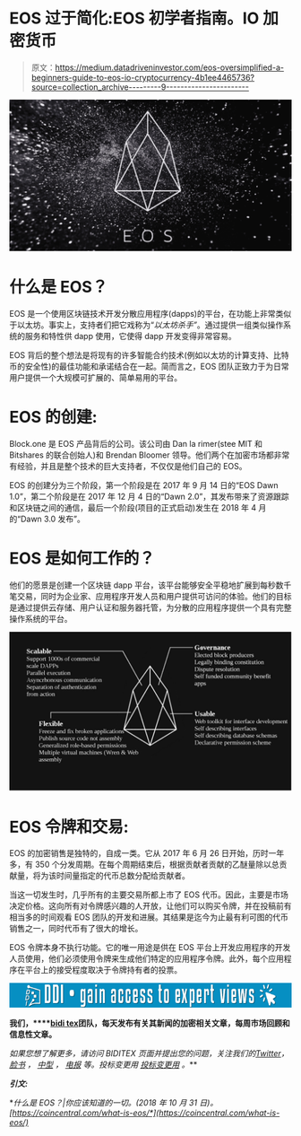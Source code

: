 # EOS 过于简化:EOS 初学者指南。IO 加密货币

> 原文：<https://medium.datadriveninvestor.com/eos-oversimplified-a-beginners-guide-to-eos-io-cryptocurrency-4b1ee4465736?source=collection_archive---------9----------------------->

![](img/c6b0222c28d2ad47043c882a65d5bfb0.png)

# 什么是 EOS？

EOS 是一个使用区块链技术开发分散应用程序(dapps)的平台，在功能上非常类似于以太坊。事实上，支持者们把它戏称为“*以太坊杀手”*。通过提供一组类似操作系统的服务和特性供 dapp 使用，它使得 dapp 开发变得非常容易。

EOS 背后的整个想法是将现有的许多智能合约技术(例如以太坊的计算支持、比特币的安全性)的最佳功能和承诺结合在一起。简而言之，EOS 团队正致力于为日常用户提供一个大规模可扩展的、简单易用的平台。

# EOS 的创建:

Block.one 是 EOS 产品背后的公司。该公司由 Dan la rimer(stee MIT 和 Bitshares 的联合创始人)和 Brendan Bloomer 领导。他们两个在加密市场都非常有经验，并且是整个技术的巨大支持者，不仅仅是他们自己的 EOS。

EOS 的创建分为三个阶段，第一个阶段是在 2017 年 9 月 14 日的“EOS Dawn 1.0”，第二个阶段是在 2017 年 12 月 4 日的“Dawn 2.0”，其发布带来了资源跟踪和区块链之间的通信，最后一个阶段(项目的正式启动)发生在 2018 年 4 月的“Dawn 3.0 发布”。

# EOS 是如何工作的？

他们的愿景是创建一个区块链 dapp 平台，该平台能够安全平稳地扩展到每秒数千笔交易，同时为企业家、应用程序开发人员和用户提供可访问的体验。他们的目标是通过提供云存储、用户认证和服务器托管，为分散的应用程序提供一个具有完整操作系统的平台。

![](img/5c84c2696775bf4be4baa5e5a59ed3b4.png)

# EOS 令牌和交易:

EOS 的加密销售是独特的，自成一类。它从 2017 年 6 月 26 日开始，历时一年多，有 350 个分发周期。在每个周期结束后，根据贡献者贡献的乙醚量除以总贡献量，将为该时间量指定的代币总数分配给贡献者。

当这一切发生时，几乎所有的主要交易所都上市了 EOS 代币。因此，主要是市场决定价格。这向所有对令牌感兴趣的人开放，让他们可以购买令牌，并在投稿前有相当多的时间观看 EOS 团队的开发和进展。其结果是迄今为止最有利可图的代币销售之一，同时代币有了很大的增长。

EOS 令牌本身不执行功能。它的唯一用途是供在 EOS 平台上开发应用程序的开发人员使用，他们必须使用令牌来生成他们特定的应用程序令牌。此外，每个应用程序在平台上的接受程度取决于令牌持有者的投票。

[![](img/4c75af2699c26bf20ab39b41db9a36f1.png)](http://www.track.datadriveninvestor.com/1B9E)

**我们，****[bidi tex](https://medium.com/u/69c756317aa9?source=post_page-----4b1ee4465736--------------------------------)团队，每天发布有关其新闻的加密相关文章，每周市场回顾和信息性文章。**

***如果您想了解更多，请访问 BIDITEX 页面并提出您的问题，关注我们的*[*Twitter*](https://twitter.com/biditex_com)*，* [*脸书*](https://www.facebook.com/biditex/) *，* [*中型*](https://medium.com/@biditex) *，* [*电报*](https://t.me/biditex%20%28edited%29) *等。投标变更用* [*投标变更用*](https://medium.com/@biditex/biditex.com) *。***

*****引文:*****

***什么是 EOS？|你应该知道的一切。(2018 年 10 月 31 日)。*[*https://coincentral.com/what-is-eos/*](https://coincentral.com/what-is-eos/)**
